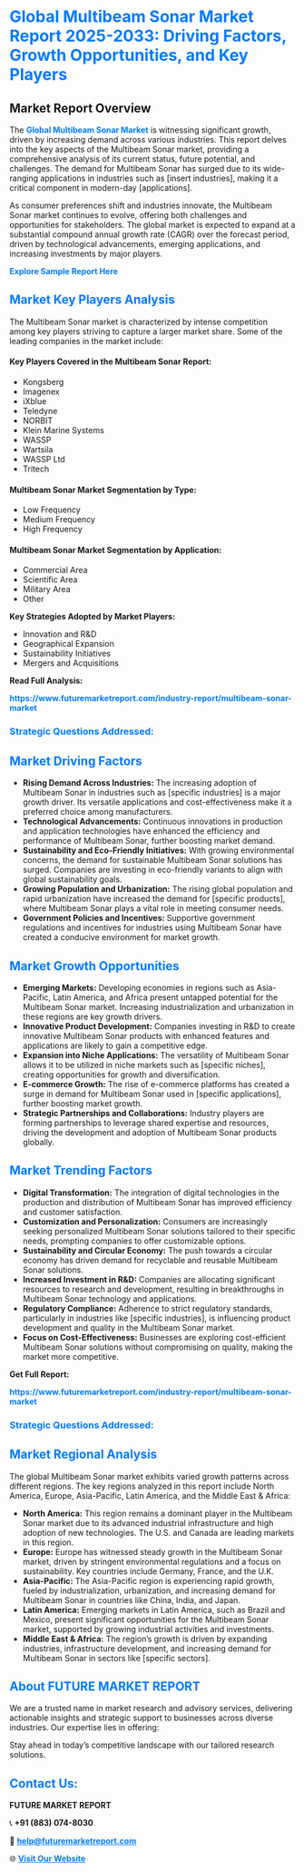 <h1 style="color: #007BFF;">Global Multibeam Sonar Market Report 2025-2033: Driving Factors, Growth Opportunities, and Key Players</h1>

<section id="overview">
<h2>Market Report Overview</h2>
<p>The <a href="https://www.futuremarketreport.com/industry-report/multibeam-sonar-market" style="color: #007BFF; text-decoration: none;"><strong>Global Multibeam Sonar Market</strong></a> is witnessing significant growth, driven by increasing demand across various industries. This report delves into the key aspects of the Multibeam Sonar market, providing a comprehensive analysis of its current status, future potential, and challenges. The demand for Multibeam Sonar has surged due to its wide-ranging applications in industries such as [insert industries], making it a critical component in modern-day [applications].</p>
<p>As consumer preferences shift and industries innovate, the Multibeam Sonar market continues to evolve, offering both challenges and opportunities for stakeholders. The global market is expected to expand at a substantial compound annual growth rate (CAGR) over the forecast period, driven by technological advancements, emerging applications, and increasing investments by major players.</p>
</section>

<section id="overview">
<p><a href="https://www.futuremarketreport.com/request-sample/reportId=115796" style="color: #007BFF; text-decoration: none;"><strong>Explore Sample Report Here</strong></a></p>
</section>

<section id="key-players">
<h2 style="color: #007BFF;">Market Key Players Analysis</h2>
<p>The Multibeam Sonar market is characterized by intense competition among key players striving to capture a larger market share. Some of the leading companies in the market include:</p>
<h4>Key Players Covered in the Multibeam Sonar Report:</h4>
<ul><li>Kongsberg</li><li>Imagenex</li><li>iXblue</li><li>Teledyne</li><li>NORBIT</li><li>Klein Marine Systems</li><li>WASSP</li><li>Wartsila</li><li>WASSP Ltd</li><li>Tritech</li></ul>
<h4>Multibeam Sonar Market Segmentation by Type:</h4>
<ul><li>Low Frequency</li><li>Medium Frequency</li><li>High Frequency</li></ul>

<h4>Multibeam Sonar Market Segmentation by Application:</h4>
<ul><li>Commercial Area</li><li>Scientific Area</li><li>Military Area</li><li>Other</li></ul>
<p><strong>Key Strategies Adopted by Market Players:</strong></p>
<ul>
<li>Innovation and R&D</li>
<li>Geographical Expansion</li>
<li>Sustainability Initiatives</li>
<li>Mergers and Acquisitions</li>
</ul>
</section>

<section>
<p><strong>Read Full Analysis: </strong></p><a href="https://www.futuremarketreport.com/industry-report/multibeam-sonar-market" style="color: #007BFF; text-decoration: none;"><strong>https://www.futuremarketreport.com/industry-report/multibeam-sonar-market</strong></a>
<h3 style="color: #007BFF;">Strategic Questions Addressed:</h3>
</section>

<section id="driving-factors">
<h2 style="color: #007BFF;">Market Driving Factors</h2>
<ul>
<li><strong>Rising Demand Across Industries:</strong> The increasing adoption of Multibeam Sonar in industries such as [specific industries] is a major growth driver. Its versatile applications and cost-effectiveness make it a preferred choice among manufacturers.</li>
<li><strong>Technological Advancements:</strong> Continuous innovations in production and application technologies have enhanced the efficiency and performance of Multibeam Sonar, further boosting market demand.</li>
<li><strong>Sustainability and Eco-Friendly Initiatives:</strong> With growing environmental concerns, the demand for sustainable Multibeam Sonar solutions has surged. Companies are investing in eco-friendly variants to align with global sustainability goals.</li>
<li><strong>Growing Population and Urbanization:</strong> The rising global population and rapid urbanization have increased the demand for [specific products], where Multibeam Sonar plays a vital role in meeting consumer needs.</li>
<li><strong>Government Policies and Incentives:</strong> Supportive government regulations and incentives for industries using Multibeam Sonar have created a conducive environment for market growth.</li>
</ul>
</section>

<section id="growth-opportunities">
<h2 style="color: #007BFF;">Market Growth Opportunities</h2>
<ul>
<li><strong>Emerging Markets:</strong> Developing economies in regions such as Asia-Pacific, Latin America, and Africa present untapped potential for the Multibeam Sonar market. Increasing industrialization and urbanization in these regions are key growth drivers.</li>
<li><strong>Innovative Product Development:</strong> Companies investing in R&D to create innovative Multibeam Sonar products with enhanced features and applications are likely to gain a competitive edge.</li>
<li><strong>Expansion into Niche Applications:</strong> The versatility of Multibeam Sonar allows it to be utilized in niche markets such as [specific niches], creating opportunities for growth and diversification.</li>
<li><strong>E-commerce Growth:</strong> The rise of e-commerce platforms has created a surge in demand for Multibeam Sonar used in [specific applications], further boosting market growth.</li>
<li><strong>Strategic Partnerships and Collaborations:</strong> Industry players are forming partnerships to leverage shared expertise and resources, driving the development and adoption of Multibeam Sonar products globally.</li>
</ul>
</section>

<section id="trending-factors">
<h2 style="color: #007BFF;">Market Trending Factors</h2>
<ul>
<li><strong>Digital Transformation:</strong> The integration of digital technologies in the production and distribution of Multibeam Sonar has improved efficiency and customer satisfaction.</li>
<li><strong>Customization and Personalization:</strong> Consumers are increasingly seeking personalized Multibeam Sonar solutions tailored to their specific needs, prompting companies to offer customizable options.</li>
<li><strong>Sustainability and Circular Economy:</strong> The push towards a circular economy has driven demand for recyclable and reusable Multibeam Sonar solutions.</li>
<li><strong>Increased Investment in R&D:</strong> Companies are allocating significant resources to research and development, resulting in breakthroughs in Multibeam Sonar technology and applications.</li>
<li><strong>Regulatory Compliance:</strong> Adherence to strict regulatory standards, particularly in industries like [specific industries], is influencing product development and quality in the Multibeam Sonar market.</li>
<li><strong>Focus on Cost-Effectiveness:</strong> Businesses are exploring cost-efficient Multibeam Sonar solutions without compromising on quality, making the market more competitive.</li>
</ul>
</section>

<section>
<p><strong>Get Full Report: </strong></p><a href="https://www.futuremarketreport.com/industry-report/multibeam-sonar-market" style="color: #007BFF; text-decoration: none;"><strong>https://www.futuremarketreport.com/industry-report/multibeam-sonar-market</strong></a>
<h3 style="color: #007BFF;">Strategic Questions Addressed:</h3>
</section>


<section id="regional-analysis">
<h2 style="color: #007BFF;">Market Regional Analysis</h2>
<p>The global Multibeam Sonar market exhibits varied growth patterns across different regions. The key regions analyzed in this report include North America, Europe, Asia-Pacific, Latin America, and the Middle East & Africa:</p>
<ul>
<li><strong>North America:</strong> This region remains a dominant player in the Multibeam Sonar market due to its advanced industrial infrastructure and high adoption of new technologies. The U.S. and Canada are leading markets in this region.</li>
<li><strong>Europe:</strong> Europe has witnessed steady growth in the Multibeam Sonar market, driven by stringent environmental regulations and a focus on sustainability. Key countries include Germany, France, and the U.K.</li>
<li><strong>Asia-Pacific:</strong> The Asia-Pacific region is experiencing rapid growth, fueled by industrialization, urbanization, and increasing demand for Multibeam Sonar in countries like China, India, and Japan.</li>
<li><strong>Latin America:</strong> Emerging markets in Latin America, such as Brazil and Mexico, present significant opportunities for the Multibeam Sonar market, supported by growing industrial activities and investments.</li>
<li><strong>Middle East & Africa:</strong> The region’s growth is driven by expanding industries, infrastructure development, and increasing demand for Multibeam Sonar in sectors like [specific sectors].</li>
</ul>
</section>

<footer>
<h2 style="color: #007BFF;">About FUTURE MARKET REPORT</h2>
<p>We are a trusted name in market research and advisory services, delivering actionable insights and strategic support to businesses across diverse industries. Our expertise lies in offering:</p>

<p>Stay ahead in today’s competitive landscape with our tailored research solutions.</p>

<h2 style="color: #007BFF;">Contact Us:</h2>
<p><strong>FUTURE MARKET REPORT</strong></p>
<p>📞 <strong>+91 (883) 074-8030</strong></p>
<p>📧 <strong><a href="mailto:help@futuremarketreport.com" style="color: #007BFF;">help@futuremarketreport.com</a></strong></p>
<p>🌐 <strong><a href="https://www.futuremarketreport.com/" style="color: #007BFF;">Visit Our Website</a></strong></p>
</footer>